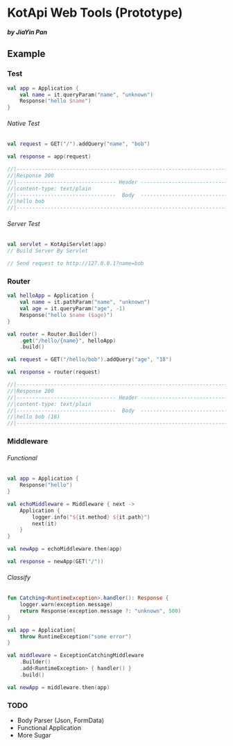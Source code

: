 # KotApi Web Tools (Prototype)

***by JiaYin Pan***

## Example

### Test

```kotlin
val app = Application {
    val name = it.queryParam("name", "unknown")
    Response("hello $name")
}
```

###### Native Test

```kotlin
val request = GET("/").addQuery("name", "bob")

val response = app(request)

//|------------------------------------------------------------------------
//|Response 200
//|-------------------------------- Header --------------------------------
//|content-type: text/plain
//|--------------------------------  Body  --------------------------------
//|hello bob
//|------------------------------------------------------------------------

```

###### Server Test

```kotlin
val servlet = KotApiServlet(app)
// Build Server By Servlet

// Send request to http://127.0.0.1?name=bob
```

### Router

```kotlin
val helloApp = Application {
    val name = it.pathParam("name", "unknown")
    val age = it.queryParam("age", -1)
    Response("hello $name ($age)")
}

val router = Router.Builder()
    .get("/hello/{name}", helloApp)
    .build()

val request = GET("/hello/bob").addQuery("age", "18")

val response = router(request)

//|------------------------------------------------------------------------
//|Response 200
//|-------------------------------- Header --------------------------------
//|content-type: text/plain
//|--------------------------------  Body  --------------------------------
//|hello bob (18)
//|------------------------------------------------------------------------

```

### Middleware

###### Functional

```kotlin
val app = Application {
    Response("hello")
}

val echoMiddleware = Middleware { next ->
    Application {
        logger.info("${it.method} ${it.path}")
        next(it)
    }
}

val newApp = echoMiddleware.then(app)

val response = newApp(GET("/"))
 ```

###### Classify

```kotlin
fun Catching<RuntimeException>.handler(): Response {
    logger.warn(exception.message)
    return Response(exception.message ?: "unknown", 500)
}

val app = Application{
    throw RuntimeException("some error")
}

val middleware = ExceptionCatchingMiddleware
    .Builder()
    .add<RuntimeException> { handler() }
    .build()

val newApp = middleware.then(app)
```

### TODO
- Body Parser (Json, FormData)
- Functional Application
- More Sugar